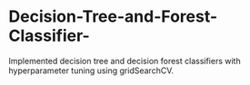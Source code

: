 # Decision-Tree-and-Forest-Classifier-
Implemented decision tree and decision forest classifiers with hyperparameter tuning using gridSearchCV.
